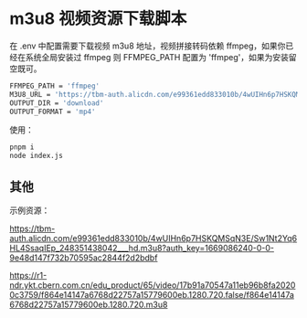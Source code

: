 # m3u8 视频资源下载脚本

在 .env 中配置需要下载视频 m3u8 地址，视频拼接转码依赖 ffmpeg，如果你已经在系统全局安装过 ffmpeg 则 FFMPEG_PATH 配置为 'ffmpeg'，如果为安装留空既可。

```bash
FFMPEG_PATH = 'ffmpeg'
M3U8_URL = 'https://tbm-auth.alicdn.com/e99361edd833010b/4wUIHn6p7HSKQMSqN3E/Sw1Nt2Yq6HL4SsaqIEp_248351438042___hd.m3u8?auth_key=1669086240-0-0-9e48d147f732b70595ac2844f2d2bdbf'
OUTPUT_DIR = 'download'
OUTPUT_FORMAT = 'mp4'
```

使用：

```bash
pnpm i
node index.js
```

## 其他

示例资源：

https://tbm-auth.alicdn.com/e99361edd833010b/4wUIHn6p7HSKQMSqN3E/Sw1Nt2Yq6HL4SsaqIEp_248351438042___hd.m3u8?auth_key=1669086240-0-0-9e48d147f732b70595ac2844f2d2bdbf

https://r1-ndr.ykt.cbern.com.cn/edu_product/65/video/17b91a70547a11eb96b8fa20200c3759/f864e14147a6768d22757a15779600eb.1280.720.false/f864e14147a6768d22757a15779600eb.1280.720.m3u8
